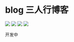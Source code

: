 # blog 三人行博客

![](https://img.shields.io/badge/blog-三人行博客-red)
![](https://img.shields.io/badge/build-SpringSecurity5.3.7%20-green)
![](https://img.shields.io/badge/build-minio8.0%2B-blue)
![](https://img.shields.io/badge/build-SpringBoot2.3.7-brightgreen)

开发中